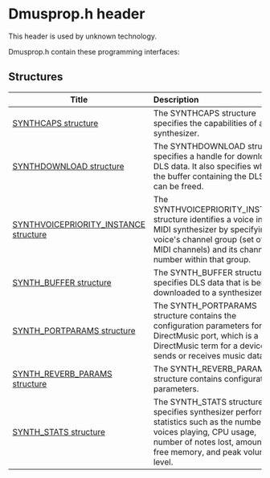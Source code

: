 # Dmusprop.h header


This header is used by unknown technology.

Dmusprop.h contain these programming interfaces:


## Structures

| Title   | Description   |
| ---- |:---- |
| [SYNTHCAPS structure](ns-dmusprop--synthcaps.md) | The SYNTHCAPS structure specifies the capabilities of a synthesizer. |
| [SYNTHDOWNLOAD structure](ns-dmusprop--synthdownload.md) | The SYNTHDOWNLOAD structure specifies a handle for downloaded DLS data. It also specifies whether the buffer containing the DLS data can be freed. |
| [SYNTHVOICEPRIORITY_INSTANCE structure](ns-dmusprop--synthvoicepriority-instance.md) | The SYNTHVOICEPRIORITY_INSTANCE structure identifies a voice in a MIDI synthesizer by specifying the voice's channel group (set of 16 MIDI channels) and its channel number within that group. |
| [SYNTH_BUFFER structure](ns-dmusprop--synth-buffer.md) | The SYNTH_BUFFER structure specifies DLS data that is being downloaded to a synthesizer. |
| [SYNTH_PORTPARAMS structure](ns-dmusprop--synth-portparams.md) | The SYNTH_PORTPARAMS structure contains the configuration parameters for a DirectMusic port, which is a DirectMusic term for a device that sends or receives music data. |
| [SYNTH_REVERB_PARAMS structure](ns-dmusprop--synth-reverb-params.md) | The SYNTH_REVERB_PARAMS structure contains configuration parameters. |
| [SYNTH_STATS structure](ns-dmusprop--synth-stats.md) | The SYNTH_STATS structure specifies synthesizer performance statistics such as the number of voices playing, CPU usage, number of notes lost, amount of free memory, and peak volume level. |
